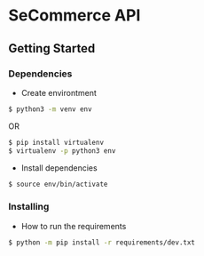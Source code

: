 # SeCommerce API

## Getting Started

### Dependencies

* Create environtment
```sh
$ python3 -m venv env
```
OR

```sh
$ pip install virtualenv
$ virtualenv -p python3 env
```

* Install dependencies

```sh
$ source env/bin/activate
```

### Installing 

* How to run the requirements

```sh
$ python -m pip install -r requirements/dev.txt
```